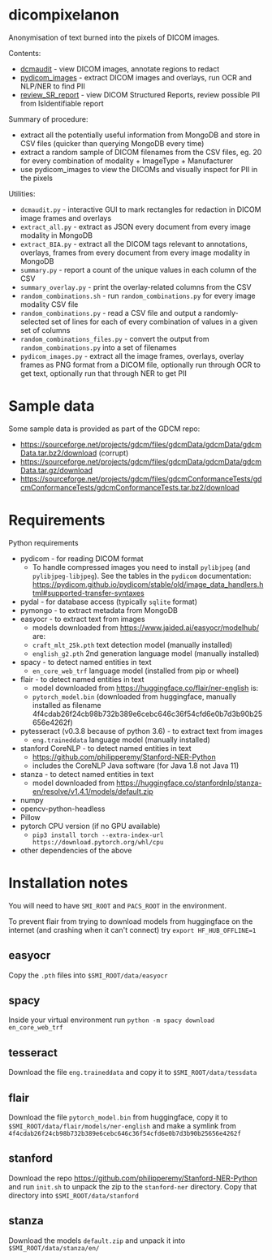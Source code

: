 # dicompixelanon

Anonymisation of text burned into the pixels of DICOM images.

Contents:
* [dcmaudit](doc/dcmaudit.md) - view DICOM images, annotate regions to redact
* [pydicom_images](doc/pydicom_images.md) - extract DICOM images and overlays, run OCR and NLP/NER to find PII
* [review_SR_report](doc/review_SR_report.md) - view DICOM Structured Reports, review possible PII from IsIdentifiable report

Summary of procedure:
* extract all the potentially useful information from MongoDB and store in CSV files (quicker than querying MongoDB every time)
* extract a random sample of DICOM filenames from the CSV files, eg. 20 for every combination of modality + ImageType + Manufacturer
* use pydicom_images to view the DICOMs and visually inspect for PII in the pixels

Utilities:
* `dcmaudit.py` - interactive GUI to mark rectangles for redaction in DICOM image frames and overlays
* `extract_all.py` - extract as JSON every document from every image modality in MongoDB
* `extract_BIA.py` - extract all the DICOM tags relevant to annotations, overlays, frames from every document from every image modality in MongoDB
* `summary.py` - report a count of the unique values in each column of the CSV
* `summary_overlay.py` - print the overlay-related columns from the CSV
* `random_combinations.sh` - run `random_combinations.py` for every image modality CSV file
* `random_combinations.py` - read a CSV file and output a randomly-selected set of lines for each of every combination of values in a given set of columns
* `random_combinations_files.py` - convert the output from `random_combinations.py` into a set of filenames
* `pydicom_images.py` - extract all the image frames, overlays, overlay frames as PNG format from a DICOM file, optionally run through OCR to get text, optionally run that through NER to get PII

# Sample data

Some sample data is provided as part of the GDCM repo:

* https://sourceforge.net/projects/gdcm/files/gdcmData/gdcmData/gdcmData.tar.bz2/download (corrupt)
* https://sourceforge.net/projects/gdcm/files/gdcmData/gdcmData/gdcmData.tar.gz/download
* https://sourceforge.net/projects/gdcm/files/gdcmConformanceTests/gdcmConformanceTests/gdcmConformanceTests.tar.bz2/download

# Requirements

Python requirements

* pydicom - for reading DICOM format
  - To handle compressed images you need to install `pylibjpeg` (and `pylibjpeg-libjpeg`). See the tables in the `pydicom` documentation:
https://pydicom.github.io/pydicom/stable/old/image_data_handlers.html#supported-transfer-syntaxes
* pydal - for database access (typically `sqlite` format)
* pymongo - to extract metadata from MongoDB
* easyocr - to extract text from images
  - models downloaded from https://www.jaided.ai/easyocr/modelhub/ are:
  - `craft_mlt_25k.pth` text detection model (manually installed)
  - `english_g2.pth` 2nd generation language model (manually installed)
* spacy - to detect named entities in text
  - `en_core_web_trf` language model (installed from pip or wheel)
* flair - to detect named entities in text
  - model downloaded from https://huggingface.co/flair/ner-english is:
  - `pytorch_model.bin` (downloaded from huggingface, manually installed as filename 4f4cdab26f24cb98b732b389e6cebc646c36f54cfd6e0b7d3b90b25656e4262f)
* pytesseract (v0.3.8 because of python 3.6) - to extract text from images
  - `eng.traineddata` language model (manually installed)
* stanford CoreNLP - to detect named entities in text
  - https://github.com/philipperemy/Stanford-NER-Python
  - includes the CoreNLP Java software (for Java 1.8 not Java 11)
* stanza - to detect named entities in text
  - model downloaded from https://huggingface.co/stanfordnlp/stanza-en/resolve/v1.4.1/models/default.zip
* numpy
* opencv-python-headless
* Pillow
* pytorch CPU version (if no GPU available)
  - `pip3 install torch --extra-index-url https://download.pytorch.org/whl/cpu`
* other dependencies of the above

# Installation notes

You will need to have `SMI_ROOT` and `PACS_ROOT` in the environment.

To prevent flair from trying to download models from huggingface on the internet (and crashing when it can't connect) try `export HF_HUB_OFFLINE=1`

## easyocr

Copy the `.pth` files into `$SMI_ROOT/data/easyocr`

## spacy

Inside your virtual environment run `python -m spacy download en_core_web_trf`

## tesseract

Download the file `eng.traineddata` and copy it to `$SMI_ROOT/data/tessdata`

## flair

Download the file `pytorch_model.bin` from huggingface, copy it to `$SMI_ROOT/data/flair/models/ner-english` and make a symlink from `4f4cdab26f24cb98b732b389e6cebc646c36f54cfd6e0b7d3b90b25656e4262f`

## stanford

Download the repo https://github.com/philipperemy/Stanford-NER-Python
and run `init.sh` to unpack the zip to the `stanford-ner` directory.
Copy that directory into `$SMI_ROOT/data/stanford`

## stanza

Download the models `default.zip` and unpack it into `$SMI_ROOT/data/stanza/en/`
